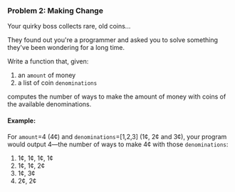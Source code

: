 ### Problem 2: Making Change
Your quirky boss collects rare, old coins...

They found out you're a programmer and asked you to solve something they've been wondering for a long time.

Write a function that, given:

1. an `amount` of money
2. a list of coin `denominations`

computes the number of ways to make the amount of money with coins of the available denominations.

#### Example: 
For `amount`=4 (4¢) and `denominations`=[1,2,3] (1¢, 2¢ and 3¢), your program would output 4—the number of ways to make 4¢ with those `denominations`:

1. 1¢, 1¢, 1¢, 1¢
2. 1¢, 1¢, 2¢
3. 1¢, 3¢
4. 2¢, 2¢
